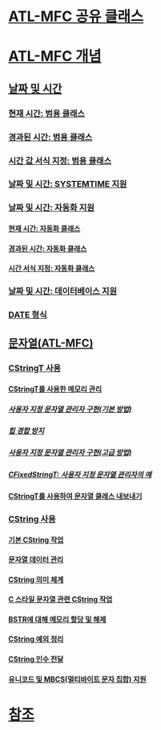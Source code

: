 # [ATL-MFC 공유 클래스](atl-mfc-shared-classes.md)
# [ATL-MFC 개념](atl-mfc-concepts.md)
## [날짜 및 시간](date-and-time.md)
### [현재 시간: 범용 클래스](current-time-general-purpose-classes.md)
### [경과된 시간: 범용 클래스](elapsed-time-general-purpose-classes.md)
### [시간 값 서식 지정: 범용 클래스](formatting-time-values-general-purpose-classes.md)
### [날짜 및 시간: SYSTEMTIME 지원](date-and-time-systemtime-support.md)
### [날짜 및 시간: 자동화 지원](date-and-time-automation-support.md)
#### [현재 시간: 자동화 클래스](current-time-automation-classes.md)
#### [경과된 시간: 자동화 클래스](elapsed-time-automation-classes.md)
#### [시간 서식 지정: 자동화 클래스](formatting-time-automation-classes.md)
### [날짜 및 시간: 데이터베이스 지원](date-and-time-database-support.md)
### [DATE 형식](date-type.md)
## [문자열(ATL-MFC)](strings-atl-mfc.md)
### [CStringT 사용](using-cstringt.md)
#### [CStringT를 사용한 메모리 관리](memory-management-with-cstringt.md)
##### [사용자 지정 문자열 관리자 구현(기본 방법)](implementation-of-a-custom-string-manager-basic-method.md)
##### [힙 경합 방지](avoidance-of-heap-contention.md)
##### [사용자 지정 문자열 관리자 구현(고급 방법)](implementation-of-a-custom-string-manager-advanced-method.md)
##### [CFixedStringT: 사용자 지정 문자열 관리자의 예](cfixedstringt-example-of-a-custom-string-manager.md)
#### [CStringT를 사용하여 문자열 클래스 내보내기](exporting-string-classes-using-cstringt.md)
### [CString 사용](using-cstring.md)
#### [기본 CString 작업](basic-cstring-operations.md)
#### [문자열 데이터 관리](string-data-management.md)
#### [CString 의미 체계](cstring-semantics.md)
#### [C 스타일 문자열 관련 CString 작업](cstring-operations-relating-to-c-style-strings.md)
#### [BSTR에 대해 메모리 할당 및 해제](allocating-and-releasing-memory-for-a-bstr.md)
#### [CString 예외 정리](cstring-exception-cleanup.md)
#### [CString 인수 전달](cstring-argument-passing.md)
#### [유니코드 및 MBCS(멀티바이트 문자 집합) 지원](unicode-and-multibyte-character-set-mbcs-support.md)
# [참조](reference/toc.md)
